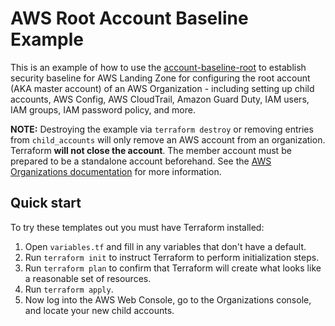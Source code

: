 # AWS Root Account Baseline Example

This is an example of how to use the [account-baseline-root](/modules/account-baseline-root) to establish security baseline 
for AWS Landing Zone for configuring the root account (AKA master account) of an AWS Organization - including setting up child accounts, 
AWS Config, AWS CloudTrail, Amazon Guard Duty, IAM users, IAM groups, IAM password policy, and more.

**NOTE:** Destroying the example via `terraform destroy` or removing entries from `child_accounts` will only remove an AWS account from an organization. 
Terraform **will not close the account**. The member account must be prepared to be a standalone account beforehand. 
See the [AWS Organizations documentation](https://docs.aws.amazon.com/organizations/latest/userguide/orgs_manage_accounts_remove.html) 
for more information.

## Quick start

To try these templates out you must have Terraform installed:

1. Open `variables.tf` and fill in any variables that don't have a default.
1. Run `terraform init` to instruct Terraform to perform initialization steps.
1. Run `terraform plan` to confirm that Terraform will create what looks like a reasonable set of resources.
1. Run `terraform apply`.
1. Now log into the AWS Web Console, go to the Organizations console, and locate your new child accounts.
